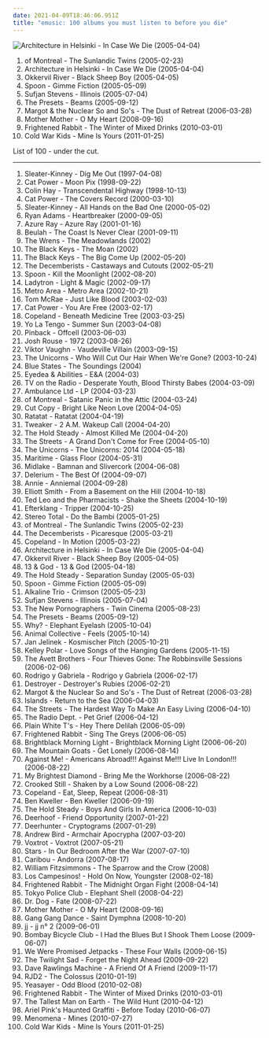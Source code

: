 ```yaml
---
date: 2021-04-09T18:46:06.951Z
title: "emusic: 100 albums you must listen to before you die"
---
```

![Architecture in Helsinki - In Case We Die (2005-04-04)](https://img.discogs.com/dvj5OpSy9aqWBgTg6DzCum06chU=/fit-in/280x243/filters:strip_icc():format(jpeg):mode_rgb():quality(90)/discogs-images/R-747219-1242292656.jpeg.jpg "Architecture in Helsinki - In Case We Die (2005-04-04)")
<ol class="albums">
<li data-cover="https://img.discogs.com/FxuzRhsiquO25l0juxkLmQooUH0=/fit-in/240x240/filters:strip_icc():format(jpeg):mode_rgb():quality(90)/discogs-images/R-1458809-1221286371.jpeg.jpg" data-tags="indie pop, indie" role="button">of Montreal - The Sunlandic Twins (2005-02-23)</li>
<li data-cover="https://img.discogs.com/dvj5OpSy9aqWBgTg6DzCum06chU=/fit-in/280x243/filters:strip_icc():format(jpeg):mode_rgb():quality(90)/discogs-images/R-747219-1242292656.jpeg.jpg" data-tags="indie pop" role="button">Architecture in Helsinki - In Case We Die (2005-04-04)</li>
<li data-cover="http://coverartarchive.org/release/17d85952-34a0-47f7-9276-8ef9612ca5e4/21759592538-500.jpg" data-tags="folk, indie" role="button">Okkervil River - Black Sheep Boy (2005-04-05)</li>
<li data-cover="https://img.discogs.com/3yv2vwEa0rzeXPHnhX1SXzqXiyI=/fit-in/500x439/filters:strip_icc():format(jpeg):mode_rgb():quality(90)/discogs-images/R-753274-1163088145.jpeg.jpg" data-tags="indie rock" role="button">Spoon - Gimme Fiction (2005-05-09)</li>
<li data-cover="http://coverartarchive.org/release/2f6d6830-e03c-4709-86ce-c0a2eb9e8c31/20089518568-500.jpg" data-tags="indie, folk" role="button">Sufjan Stevens - Illinois (2005-07-04)</li>
<li data-cover="http://coverartarchive.org/release/4a2b6743-147d-4e5b-9426-a05727d4cc0c/6386195266-500.jpg" data-tags="electronic, electro" role="button">The Presets - Beams (2005-09-12)</li>
<li data-cover="http://coverartarchive.org/release/595f30a5-c75b-48a4-a392-77c21a17be74/15447136541-500.jpg" data-tags="indie rock, indie, rock" role="button">Margot & the Nuclear So and So's - The Dust of Retreat (2006-03-28)</li>
<li data-cover="http://coverartarchive.org/release/24d4a658-78ae-4bc4-b763-632799a5b06e/9166590728-500.jpg" data-tags="rock, canadian" role="button">Mother Mother - O My Heart (2008-09-16)</li>
<li data-cover="https://img.discogs.com/eAyOdjgmkqoKLiZn0mRA7__RAI0=/fit-in/600x591/filters:strip_icc():format(jpeg):mode_rgb():quality(90)/discogs-images/R-2168016-1563696598-7482.jpeg.jpg" data-tags="indie, rock" role="button">Frightened Rabbit - The Winter of Mixed Drinks (2010-03-01)</li>
<li data-cover="https://img.discogs.com/VE9CKGGUhU21t3LZuEmRzRMuaq0=/fit-in/300x300/filters:strip_icc():format(jpeg):mode_rgb():quality(90)/discogs-images/R-2697610-1297008713.jpeg.jpg" data-tags="rock, indie rock" role="button">Cold War Kids - Mine Is Yours (2011-01-25)</li>
</ol>
List of 100 - under the cut.
<!-- more -->

_________________

<ol class="albums">
<li data-cover="http://coverartarchive.org/release/d3bca172-fa17-4f55-8011-0a2851e59d19/17353601806-500.jpg" data-tags="female vocalists, indie rock, rock, punk, alternative rock, 90s, riot grrrl" role="button">
Sleater-Kinney - Dig Me Out (1997-04-08)
</li>
<li data-cover="http://coverartarchive.org/release/5d58d210-a58c-4532-a2f5-54c6001a063d/12639050704-500.jpg" data-tags="90s, indie, mellow" role="button">
Cat Power - Moon Pix (1998-09-22)
</li>
<li data-cover="https://img.discogs.com/IKLQX9qx0jwFaw5BbQ_n-vn28II=/fit-in/600x603/filters:strip_icc():format(jpeg):mode_rgb():quality(90)/discogs-images/R-7181281-1437509290-7833.jpeg.jpg" data-tags="folk, colin hay" role="button">
Colin Hay - Transcendental Highway (1998-10-13)
</li>
<li data-cover="https://img.discogs.com/7ToXkfnF8noSM_uhuS_mdCXSxn0=/fit-in/600x586/filters:strip_icc():format(jpeg):mode_rgb():quality(90)/discogs-images/R-442522-1461384542-9680.jpeg.jpg" data-tags="covers" role="button">
Cat Power - The Covers Record (2000-03-10)
</li>
<li data-cover="https://img.discogs.com/cWfCD7gEkow118wcDzNNMIEkSPY=/fit-in/600x600/filters:strip_icc():format(jpeg):mode_rgb():quality(90)/discogs-images/R-417166-1287409663.jpeg.jpg" data-tags="indie rock" role="button">
Sleater-Kinney - All Hands on the Bad One (2000-05-02)
</li>
<li data-cover="http://coverartarchive.org/release/b365e7fb-3da0-4da5-b30c-384b7c8c3db9/12206702287-500.jpg" data-tags="alt-country, americana" role="button">
Ryan Adams - Heartbreaker (2000-09-05)
</li>
<li data-cover="http://coverartarchive.org/release/e02ccb17-e073-4439-a38c-a5008e1bcead/22576180833-500.jpg" data-tags="female vocalists, 00s" role="button">
Azure Ray - Azure Ray (2001-01-16)
</li>
<li data-cover="https://img.discogs.com/Ibc3g8neRWGeMlXTjKh7Ue6p2I8=/fit-in/600x597/filters:strip_icc():format(jpeg):mode_rgb():quality(90)/discogs-images/R-1069108-1445584448-4000.jpeg.jpg" data-tags="indie pop, indie rock" role="button">
Beulah - The Coast Is Never Clear (2001-09-11)
</li>
<li data-cover="https://img.discogs.com/mSeoI_HcIeqYDxK05onJaHlvmfM=/fit-in/600x600/filters:strip_icc():format(jpeg):mode_rgb():quality(90)/discogs-images/R-810930-1578767578-7046.jpeg.jpg" data-tags="indie, indie rock" role="button">
The Wrens - The Meadowlands (2002)
</li>
<li data-cover="http://coverartarchive.org/release/e5f00b14-ea4c-4c6e-8232-56b3dfdb37c9/26946642837-500.jpg" data-tags="rock, hard rock, psychedelia, psychedelic rock, blues rock, emusic, midwest, the black keys, all time favorite, dan auerbach, atomlist1, bums bums" role="button">
The Black Keys - The Moan (2002)
</li>
<li data-cover="http://coverartarchive.org/release/71fce908-8a23-41bd-8de5-b8eba0fb00c7/7130829837-500.jpg" data-tags="blues rock" role="button">
The Black Keys - The Big Come Up (2002-05-20)
</li>
<li data-cover="http://coverartarchive.org/release/aa606429-a18e-3230-b2be-0921619b7942/15721054603-500.jpg" data-tags="indie" role="button">
The Decemberists - Castaways and Cutouts (2002-05-21)
</li>
<li data-cover="https://img.discogs.com/tpa5wY7vJpArimW7FdTV97JgEIU=/fit-in/600x586/filters:strip_icc():format(jpeg):mode_rgb():quality(90)/discogs-images/R-15606261-1596750220-3673.jpeg.jpg" data-tags="indie rock, indie" role="button">
Spoon - Kill the Moonlight (2002-08-20)
</li>
<li data-cover="http://coverartarchive.org/release/8d9e290e-1001-4616-9de2-67fa69bfc9cd/13761995776-500.jpg" data-tags="electro, electronic, electropop, electroclash" role="button">
Ladytron - Light & Magic (2002-09-17)
</li>
<li data-cover="http://coverartarchive.org/release/dddf9405-d33e-42d1-8c30-6bf0e69cafea/4482518089-500.jpg" data-tags="house" role="button">
Metro Area - Metro Area (2002-10-21)
</li>
<li data-cover="http://coverartarchive.org/release/758af90d-178d-3450-8585-165e05746c5c/26836542879-500.jpg" data-tags="alternative rock, folk" role="button">
Tom McRae - Just Like Blood (2003-02-03)
</li>
<li data-cover="http://coverartarchive.org/release/81505ed6-1ad0-4e45-8f48-662fecfa7a75/3816099541-500.jpg" data-tags="singer-songwriter, indie, female vocalists" role="button">
Cat Power - You Are Free (2003-02-17)
</li>
<li data-cover="http://coverartarchive.org/release/11f0018d-ea5d-40d9-85a7-680370e99d74/10394507182-500.jpg" data-tags="indie rock" role="button">
Copeland - Beneath Medicine Tree (2003-03-25)
</li>
<li data-cover="http://coverartarchive.org/release/dc67270e-5cd7-4c47-ae59-773e23216fb4/18229562558-500.jpg" data-tags="indie" role="button">
Yo La Tengo - Summer Sun (2003-04-08)
</li>
<li data-cover="http://coverartarchive.org/release/28cc2841-46e4-40ab-b371-989a749a8368/1632398945-500.jpg" data-tags="indie, rock, indie rock, emusic, san diego, duyster, absolutely kosher, awesome indie pop-alternative, amazing eps, duyster essentials 2003" role="button">
Pinback - Offcell (2003-06-03)
</li>
<li data-cover="https://img.discogs.com/is7TAuevkRtEgpoloPGOjOU16Bc=/fit-in/599x600/filters:strip_icc():format(jpeg):mode_rgb():quality(90)/discogs-images/R-1377651-1294688574.jpeg.jpg" data-tags="indie, start to finish albums, purchased 07" role="button">
Josh Rouse - 1972 (2003-08-26)
</li>
<li data-cover="http://coverartarchive.org/release/ccbd0984-d4f0-4369-84f8-aa372665f5d3/6579517809-500.jpg" data-tags="hip-hop" role="button">
Viktor Vaughn - Vaudeville Villain (2003-09-15)
</li>
<li data-cover="http://coverartarchive.org/release/5c2246eb-800c-4631-bf6e-5e43d6f24e01/1444135629-500.jpg" data-tags="indie pop" role="button">
The Unicorns - Who Will Cut Our Hair When We're Gone? (2003-10-24)
</li>
<li data-cover="http://coverartarchive.org/release/b0ee8a58-ed4a-412b-b5df-0769e0400ad2/4057944478-500.jpg" data-tags="electronic, emusic" role="button">
Blue States - The Soundings (2004)
</li>
<li data-cover="http://coverartarchive.org/release/539ee4cb-0293-3f33-985c-afb86421e5fb/8667691720-500.jpg" data-tags="underground hip-hop" role="button">
Eyedea & Abilities - E&A (2004-03)
</li>
<li data-cover="http://coverartarchive.org/release/f9cafd68-0169-4480-8d12-8583375bc173/13899396319-500.jpg" data-tags="indie rock" role="button">
TV on the Radio - Desperate Youth, Blood Thirsty Babes (2004-03-09)
</li>
<li data-cover="http://coverartarchive.org/release/cae99cab-ba12-49e7-9a6d-ebbd8f14d3cb/4316585150-500.jpg" data-tags="indie" role="button">
Ambulance Ltd - LP (2004-03-23)
</li>
<li data-cover="https://img.discogs.com/SIEPK12-sJoyarzaCcPXxxjKyAQ=/fit-in/600x590/filters:strip_icc():format(jpeg):mode_rgb():quality(90)/discogs-images/R-12870299-1543555386-7478.jpeg.jpg" data-tags="indie pop, indie" role="button">
of Montreal - Satanic Panic in the Attic (2004-03-24)
</li>
<li data-cover="http://coverartarchive.org/release/7b8ea2ae-e0d7-3b74-8667-42f2a4886835/4534453533-500.jpg" data-tags="electronica, electropop" role="button">
Cut Copy - Bright Like Neon Love (2004-04-05)
</li>
<li data-cover="http://coverartarchive.org/release/a8e06d12-4721-44ba-aa4e-d64d217f8b3e/10083827034-500.jpg" data-tags="electronic, instrumental" role="button">
Ratatat - Ratatat (2004-04-19)
</li>
<li data-cover="http://coverartarchive.org/release/7c9f3c98-ab40-4a43-9d19-62a57b8caa2e/2282476269-500.jpg" data-tags="electronic, high school, emusic, my favorites, collaborative, introductory album, bought used, hella, albums i listen to but will never be counted because of moronic tagging" role="button">
Tweaker - 2 A.M. Wakeup Call (2004-04-20)
</li>
<li data-cover="https://img.discogs.com/7iSzcrftc6epdSJeV7GFGK1wLjk=/fit-in/600x600/filters:strip_icc():format(jpeg):mode_rgb():quality(90)/discogs-images/R-9335610-1478801972-5056.jpeg.jpg" data-tags="indie, indie rock, 00s, rock, american" role="button">
The Hold Steady - Almost Killed Me (2004-04-20)
</li>
<li data-cover="http://coverartarchive.org/release/2e24044e-a62d-38cd-a81c-bb18568d69f7/16604406384-500.jpg" data-tags="hip-hop, hip hop" role="button">
The Streets - A Grand Don't Come for Free (2004-05-10)
</li>
<li data-cover="http://coverartarchive.org/release/b28b476b-a704-45a9-8676-2ec3e070b179/14483207523-500.jpg" data-tags="indie" role="button">
The Unicorns - The Unicorns: 2014 (2004-05-18)
</li>
<li data-cover="https://img.discogs.com/0i7iwd2z5tKb6A2HA8ZI1ujIuUE=/fit-in/600x601/filters:strip_icc():format(jpeg):mode_rgb():quality(90)/discogs-images/R-376802-1568315790-2064.jpeg.jpg" data-tags="indie pop, emusic, plotters albums, emusic-com" role="button">
Maritime - Glass Floor (2004-05-31)
</li>
<li data-cover="http://coverartarchive.org/release/7d13fd35-fbdb-4184-a8e4-83d8e5a2806a/5034520916-500.jpg" data-tags="indie, lo-fi" role="button">
Midlake - Bamnan and Slivercork (2004-06-08)
</li>
<li data-cover="http://coverartarchive.org/release/766c6f55-15b9-4c08-a670-8545dec6bdd6/6066648466-500.jpg" data-tags="electronica, emusic" role="button">
Delerium - The Best Of (2004-09-07)
</li>
<li data-cover="https://img.discogs.com/NkAOJbY26YPFipoosJ1Y4B853jg=/fit-in/328x325/filters:strip_icc():format(jpeg):mode_rgb():quality(90)/discogs-images/R-1189462-1221938666.jpeg.jpg" data-tags="pop" role="button">
Annie - Anniemal (2004-09-28)
</li>
<li data-cover="http://coverartarchive.org/release/f01097d5-8a73-3585-8c62-3831a3bd0db6/16096949332-500.jpg" data-tags="singer-songwriter, indie" role="button">
Elliott Smith - From a Basement on the Hill (2004-10-18)
</li>
<li data-cover="http://coverartarchive.org/release/f8def8f2-dd7d-4f49-9827-be374210cdcf/18814831258-500.jpg" data-tags="indie rock, indie" role="button">
Ted Leo and the Pharmacists - Shake the Sheets (2004-10-19)
</li>
<li data-cover="https://img.discogs.com/vDrhdpiSCQOv2B2i_eL7O77oHPg=/fit-in/500x446/filters:strip_icc():format(jpeg):mode_rgb():quality(90)/discogs-images/R-339667-1321456005.jpeg.jpg" data-tags="post-rock, electronic" role="button">
Efterklang - Tripper (2004-10-25)
</li>
<li data-cover="http://coverartarchive.org/release/83d94aaf-599a-4733-b113-b556e1a99385/6462198209-500.jpg" data-tags="french, german, 00s, emusic, stereo total, frances, glittering raspberry dancefloors, disko b, 21st century, records and tapes, edge of the world radio, barturismooth, fransk electronic" role="button">
Stereo Total - Do the Bambi (2005-01-25)
</li>
<li data-cover="https://img.discogs.com/FxuzRhsiquO25l0juxkLmQooUH0=/fit-in/240x240/filters:strip_icc():format(jpeg):mode_rgb():quality(90)/discogs-images/R-1458809-1221286371.jpeg.jpg" data-tags="indie pop, indie" role="button">
of Montreal - The Sunlandic Twins (2005-02-23)
</li>
<li data-cover="https://via.placeholder.com/450" data-tags="indie" role="button">
The Decemberists - Picaresque (2005-03-21)
</li>
<li data-cover="https://img.discogs.com/Q_xeArtCRSOrXdX_r7bKgxaWLS0=/fit-in/600x600/filters:strip_icc():format(jpeg):mode_rgb():quality(90)/discogs-images/R-1809435-1538590785-1522.jpeg.jpg" data-tags="indie, indie rock" role="button">
Copeland - In Motion (2005-03-22)
</li>
<li data-cover="https://img.discogs.com/dvj5OpSy9aqWBgTg6DzCum06chU=/fit-in/280x243/filters:strip_icc():format(jpeg):mode_rgb():quality(90)/discogs-images/R-747219-1242292656.jpeg.jpg" data-tags="indie pop" role="button">
Architecture in Helsinki - In Case We Die (2005-04-04)
</li>
<li data-cover="http://coverartarchive.org/release/17d85952-34a0-47f7-9276-8ef9612ca5e4/21759592538-500.jpg" data-tags="folk, indie" role="button">
Okkervil River - Black Sheep Boy (2005-04-05)
</li>
<li data-cover="https://img.discogs.com/bYAV83fkUFWXBPjEVfOgUTIs-1o=/fit-in/600x526/filters:strip_icc():format(jpeg):mode_rgb():quality(90)/discogs-images/R-438812-1413230572-7636.jpeg.jpg" data-tags="electronic, electronica, alternative, rap, anticon, 00s, post-revolutionary pop song, avantgarde pop" role="button">
13 & God - 13 & God (2005-04-18)
</li>
<li data-cover="https://img.discogs.com/g9qt8MUvGiB3uZ-jXKg8y_n_sjI=/fit-in/455x455/filters:strip_icc():format(jpeg):mode_rgb():quality(90)/discogs-images/R-1513587-1288765062.jpeg.jpg" data-tags="rock, indie" role="button">
The Hold Steady - Separation Sunday (2005-05-03)
</li>
<li data-cover="https://img.discogs.com/3yv2vwEa0rzeXPHnhX1SXzqXiyI=/fit-in/500x439/filters:strip_icc():format(jpeg):mode_rgb():quality(90)/discogs-images/R-753274-1163088145.jpeg.jpg" data-tags="indie rock" role="button">
Spoon - Gimme Fiction (2005-05-09)
</li>
<li data-cover="http://coverartarchive.org/release/7dfe419a-c40e-48d1-afb1-a40630935119/9192690317-500.jpg" data-tags="rock, punk, alternative, punk rock" role="button">
Alkaline Trio - Crimson (2005-05-23)
</li>
<li data-cover="http://coverartarchive.org/release/2f6d6830-e03c-4709-86ce-c0a2eb9e8c31/20089518568-500.jpg" data-tags="indie, folk" role="button">
Sufjan Stevens - Illinois (2005-07-04)
</li>
<li data-cover="https://img.discogs.com/V8GgXcPA1q8fgTmx1sWeeivDUZs=/fit-in/600x592/filters:strip_icc():format(jpeg):mode_rgb():quality(90)/discogs-images/R-520031-1398702240-5834.jpeg.jpg" data-tags="indie, indie rock" role="button">
The New Pornographers - Twin Cinema (2005-08-23)
</li>
<li data-cover="http://coverartarchive.org/release/4a2b6743-147d-4e5b-9426-a05727d4cc0c/6386195266-500.jpg" data-tags="electronic, electro" role="button">
The Presets - Beams (2005-09-12)
</li>
<li data-cover="http://coverartarchive.org/release/1ff69c39-fa91-4f79-ab99-82a92df23b79/15473309640-500.jpg" data-tags="hip-hop, alternative" role="button">
Why? - Elephant Eyelash (2005-10-04)
</li>
<li data-cover="http://coverartarchive.org/release/f5d8fc0b-f20d-3e74-85ae-b9e124bf8d25/20324224572-500.jpg" data-tags="experimental, indie" role="button">
Animal Collective - Feels (2005-10-14)
</li>
<li data-cover="http://coverartarchive.org/release/56050724-56fd-4aa2-b730-58681884106c/8112898445-500.jpg" data-tags="electronica, emusic" role="button">
Jan Jelinek - Kosmischer Pitch (2005-10-21)
</li>
<li data-cover="http://coverartarchive.org/release/4d0f5e8d-d27e-4fcb-98e9-8c9cb6492146/23900360741-500.jpg" data-tags="chillout, electroclash, 00s, emusic, yummy, favs, boomkat, desert island discs, stylusmagazine top albums 2005, lekkah, curso de armonica, 2000-luvun elektroniset klassikot, 4nas, my electronic music, little love, nadh, vemu, mmwm, tasty album from top to bottom" role="button">
Kelley Polar - Love Songs of the Hanging Gardens (2005-11-15)
</li>
<li data-cover="https://img.discogs.com/kTjQ6V7qrJ3rRh0rYDgNc_APsX8=/fit-in/600x585/filters:strip_icc():format(jpeg):mode_rgb():quality(90)/discogs-images/R-6322529-1418851835-6213.jpeg.jpg" data-tags="americana, bluegrass, country-folk, emusic, ramshackle, the avett brothers, produced by doug williams" role="button">
The Avett Brothers - Four Thieves Gone: The Robbinsville Sessions (2006-02-06)
</li>
<li data-cover="http://coverartarchive.org/release/88942202-c6b5-3dff-a286-5f1a0d20bca2/16038716231-500.jpg" data-tags="guitar, acoustic, instrumental" role="button">
Rodrigo y Gabriela - Rodrigo y Gabriela (2006-02-17)
</li>
<li data-cover="https://img.discogs.com/Jexlw6JwRHADhwFcEzyMHfGdV6w=/fit-in/500x493/filters:strip_icc():format(jpeg):mode_rgb():quality(90)/discogs-images/R-649320-1161031706.jpeg.jpg" data-tags="indie" role="button">
Destroyer - Destroyer's Rubies (2006-02-21)
</li>
<li data-cover="http://coverartarchive.org/release/595f30a5-c75b-48a4-a392-77c21a17be74/15447136541-500.jpg" data-tags="indie rock, indie, rock" role="button">
Margot & the Nuclear So and So's - The Dust of Retreat (2006-03-28)
</li>
<li data-cover="https://img.discogs.com/dpXzji7Zh-rz9BH-vGHTCyTo1qE=/fit-in/500x500/filters:strip_icc():format(jpeg):mode_rgb():quality(90)/discogs-images/R-667563-1145481541.jpeg.jpg" data-tags="indie, indie pop, canadian" role="button">
Islands - Return to the Sea (2006-04-03)
</li>
<li data-cover="http://coverartarchive.org/release/cc491072-7ed0-40c1-a36b-4499e86de2b5/10795881747-500.jpg" data-tags="hip-hop, hip hop, rap, the streets" role="button">
The Streets - The Hardest Way To Make An Easy Living (2006-04-10)
</li>
<li data-cover="http://coverartarchive.org/release/18056805-33f5-3e99-aa4b-5f5919c4f8af/21340810572-500.jpg" data-tags="shoegaze, indie" role="button">
The Radio Dept. - Pet Grief (2006-04-12)
</li>
<li data-cover="https://img.discogs.com/O6tUgmp54g3WX4K_otOtQnfqntc=/fit-in/500x500/filters:strip_icc():format(jpeg):mode_rgb():quality(90)/discogs-images/R-764886-1156447982.jpeg.jpg" data-tags="indie, emo" role="button">
Plain White T's - Hey There Delilah (2006-05-09)
</li>
<li data-cover="http://coverartarchive.org/release/0f113ac2-9eb3-4fc6-99f9-3185b20d9db8/12754641660-500.jpg" data-tags="indie, british, alternative, indie rock, 00s, emusic, 2007 fave albums, bobjebus16 owns this, horstaxe, xantica, allmusicf" role="button">
Frightened Rabbit - Sing The Greys (2006-06-05)
</li>
<li data-cover="https://img.discogs.com/EDbALn2k6ZQKaGAePI_jnoP9Efs=/fit-in/450x450/filters:strip_icc():format(jpeg):mode_rgb():quality(90)/discogs-images/R-726345-1158836353.gif.jpg" data-tags="indie, psychedelic, new weird america, emusic" role="button">
Brightblack Morning Light - Brightblack Morning Light (2006-06-20)
</li>
<li data-cover="https://img.discogs.com/NAsJeiPF2ifIvV4ihcFCzf5IByQ=/fit-in/500x500/filters:strip_icc():format(jpeg):mode_rgb():quality(90)/discogs-images/R-2148661-1291561010.jpeg.jpg" data-tags="indie, folk, singer-songwriter, folk rock" role="button">
The Mountain Goats - Get Lonely (2006-08-14)
</li>
<li data-cover="http://coverartarchive.org/release/280bb838-ee2b-4ae7-9bc0-b83e54fefb7c/12725964170-500.jpg" data-tags="rock, punk, indie rock, american, live, emusic, fat wreck chords, was there, ila" role="button">
Against Me! - Americans Abroad!!! Against Me!!! Live In London!!! (2006-08-22)
</li>
<li data-cover="http://coverartarchive.org/release/90176739-a5d5-4141-91f2-bff69d740d79/8379865181-500.jpg" data-tags="indie, female vocalists" role="button">
My Brightest Diamond - Bring Me the Workhorse (2006-08-22)
</li>
<li data-cover="http://coverartarchive.org/release/2091c967-53c7-46a9-9cb2-202cb3c0b908/16269078409-500.jpg" data-tags="bluegrass" role="button">
Crooked Still - Shaken by a Low Sound (2006-08-22)
</li>
<li data-cover="http://coverartarchive.org/release/c64999b0-8a0c-4085-96dd-7e4eab22c481/14990985445-500.jpg" data-tags="indie" role="button">
Copeland - Eat, Sleep, Repeat (2006-08-31)
</li>
<li data-cover="https://img.discogs.com/a9-NuRnMchaB4Nxk4oZYnJdkC6o=/fit-in/599x589/filters:strip_icc():format(jpeg):mode_rgb():quality(90)/discogs-images/R-3393470-1328660443.jpeg.jpg" data-tags="indie, rock, indie rock, singer-songwriter" role="button">
Ben Kweller - Ben Kweller (2006-09-19)
</li>
<li data-cover="http://coverartarchive.org/release/8417c017-6f07-3ebb-b9d8-64bbbdaee4d9/15782550452-500.jpg" data-tags="rock" role="button">
The Hold Steady - Boys And Girls In America (2006-10-03)
</li>
<li data-cover="https://img.discogs.com/yyEJnDmsAgi2MtnxbEkNB6F0qCs=/fit-in/597x588/filters:strip_icc():format(jpeg):mode_rgb():quality(90)/discogs-images/R-3477527-1363988511-9599.jpeg.jpg" data-tags="indie, indie rock" role="button">
Deerhoof - Friend Opportunity (2007-01-22)
</li>
<li data-cover="http://coverartarchive.org/release/b3aa7af7-abd0-4a63-b6b8-ea0a80355e1a/3472387381-500.jpg" data-tags="psychedelic, indie rock" role="button">
Deerhunter - Cryptograms (2007-01-29)
</li>
<li data-cover="http://coverartarchive.org/release/a01bc8ac-bdbe-3893-ab2d-2990e52005cf/8763055969-500.jpg" data-tags="indie, folk" role="button">
Andrew Bird - Armchair Apocrypha (2007-03-20)
</li>
<li data-cover="https://img.discogs.com/gjI8lQSxScGYoGTAn4j188IOKtA=/fit-in/281x251/filters:strip_icc():format(jpeg):mode_rgb():quality(90)/discogs-images/R-982965-1180560647.jpeg.jpg" data-tags="indie" role="button">
Voxtrot - Voxtrot (2007-05-21)
</li>
<li data-cover="http://coverartarchive.org/release/04ea5f92-d9c9-4565-985c-f76e9b501247/23087035503-500.jpg" data-tags="indie, indie pop, canadian" role="button">
Stars - In Our Bedroom After the War (2007-07-10)
</li>
<li data-cover="http://coverartarchive.org/release/a81a4da3-daf0-483b-8c72-f70690b2b8ff/19096164883-500.jpg" data-tags="electronic, experimental" role="button">
Caribou - Andorra (2007-08-17)
</li>
<li data-cover="https://img.discogs.com/w0H2wgK8G8AgXVhhAdV9ZRmnD_s=/fit-in/597x600/filters:strip_icc():format(jpeg):mode_rgb():quality(90)/discogs-images/R-2062653-1302342391.jpeg.jpg" data-tags="indie, folk" role="button">
William Fitzsimmons - The Sparrow and the Crow (2008)
</li>
<li data-cover="http://coverartarchive.org/release/bbd7d814-3ec1-3a38-af77-9c99176fcd2c/11024800644-500.jpg" data-tags="indie, rock, indie pop, indie rock, emusic, 2008 albums, albums i need, i own, albums 2008, jaarlijstje 2008" role="button">
Los Campesinos! - Hold On Now, Youngster (2008-02-18)
</li>
<li data-cover="http://coverartarchive.org/release/a6d21839-661c-4e80-93be-667e31a5df3a/21277386149-500.jpg" data-tags="indie" role="button">
Frightened Rabbit - The Midnight Organ Fight (2008-04-14)
</li>
<li data-cover="https://img.discogs.com/DqeVhbhIG-tn0yfvCdUsq31A8FE=/fit-in/600x600/filters:strip_icc():format(jpeg):mode_rgb():quality(90)/discogs-images/R-1383434-1492787433-1812.jpeg.jpg" data-tags="indie rock" role="button">
Tokyo Police Club - Elephant Shell (2008-04-22)
</li>
<li data-cover="http://coverartarchive.org/release/0c8398de-11e3-4dd1-ab32-4f2ca7cbccd8/27982063567-500.jpg" data-tags="indie" role="button">
Dr. Dog - Fate (2008-07-22)
</li>
<li data-cover="http://coverartarchive.org/release/24d4a658-78ae-4bc4-b763-632799a5b06e/9166590728-500.jpg" data-tags="rock, canadian" role="button">
Mother Mother - O My Heart (2008-09-16)
</li>
<li data-cover="http://coverartarchive.org/release/14fd17cd-9483-442a-bc76-a0315c8ddf1e/7202308649-500.jpg" data-tags="electronic, experimental" role="button">
Gang Gang Dance - Saint Dymphna (2008-10-20)
</li>
<li data-cover="http://coverartarchive.org/release/519a8e3d-d659-473c-baca-22af71cbc463/18234312935-500.jpg" data-tags="electronic, electronica, summer" role="button">
jj - jj n° 2 (2009-06-01)
</li>
<li data-cover="http://coverartarchive.org/release/3c9d3437-baca-4b25-bf39-ea906977bb2a/15787070039-500.jpg" data-tags="indie rock, indie" role="button">
Bombay Bicycle Club - I Had the Blues But I Shook Them Loose (2009-06-07)
</li>
<li data-cover="http://coverartarchive.org/release/08c90c15-a83f-3e50-9ad2-105d7dd1312a/3175878701-500.jpg" data-tags="indie rock" role="button">
We Were Promised Jetpacks - These Four Walls (2009-06-15)
</li>
<li data-cover="http://coverartarchive.org/release/61e964e5-38c7-4c7c-8bc1-870f4340caf3/15403185325-500.jpg" data-tags="rock, indie rock, noise rock, post-punk, scottish, krautrock, dynamic, emusic, bobjebus16 owns this" role="button">
The Twilight Sad - Forget the Night Ahead (2009-09-22)
</li>
<li data-cover="http://coverartarchive.org/release/edb3bf55-a3ac-4450-8564-d1d6f433e3b5/3409377099-500.jpg" data-tags="country, emusic, reviewed in the observer" role="button">
Dave Rawlings Machine - A Friend Of A Friend (2009-11-17)
</li>
<li data-cover="http://coverartarchive.org/release/54dcaa7b-fbec-3b9d-845a-542598ff0eed/22997559585-500.jpg" data-tags="hip-hop, trip-hop" role="button">
RJD2 - The Colossus (2010-01-19)
</li>
<li data-cover="http://coverartarchive.org/release/8d2dca48-73cb-3739-a6e8-abdca9538134/8303197337-500.jpg" data-tags="indie" role="button">
Yeasayer - Odd Blood (2010-02-08)
</li>
<li data-cover="https://img.discogs.com/eAyOdjgmkqoKLiZn0mRA7__RAI0=/fit-in/600x591/filters:strip_icc():format(jpeg):mode_rgb():quality(90)/discogs-images/R-2168016-1563696598-7482.jpeg.jpg" data-tags="indie, rock" role="button">
Frightened Rabbit - The Winter of Mixed Drinks (2010-03-01)
</li>
<li data-cover="http://coverartarchive.org/release/da3b6651-add3-458f-8f43-0eb211afe9b1/26402641631-500.jpg" data-tags="folk" role="button">
The Tallest Man on Earth - The Wild Hunt (2010-04-12)
</li>
<li data-cover="http://coverartarchive.org/release/6f6f8f87-8dd8-4483-acb3-bb4906494512/1500279325-500.jpg" data-tags="indie, lo-fi" role="button">
Ariel Pink's Haunted Graffiti - Before Today (2010-06-07)
</li>
<li data-cover="https://img.discogs.com/CYHQa_7Gf3mHKSX8TlNJ-SlCLyk=/fit-in/600x536/filters:strip_icc():format(jpeg):mode_rgb():quality(90)/discogs-images/R-2377628-1497037073-5068.jpeg.jpg" data-tags="rock, indie rock" role="button">
Menomena - Mines (2010-07-27)
</li>
<li data-cover="https://img.discogs.com/VE9CKGGUhU21t3LZuEmRzRMuaq0=/fit-in/300x300/filters:strip_icc():format(jpeg):mode_rgb():quality(90)/discogs-images/R-2697610-1297008713.jpeg.jpg" data-tags="rock, indie rock" role="button">
Cold War Kids - Mine Is Yours (2011-01-25)
</li>
</ol>